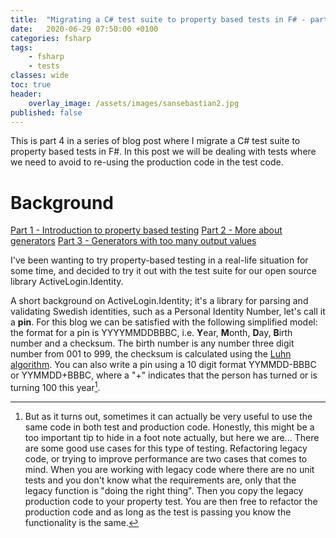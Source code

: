 ```yaml
---
title:  "Migrating a C# test suite to property based tests in F# - part 4"
date:   2020-06-29 07:50:00 +0100
categories: fsharp 
tags:
    - fsharp
    - tests
classes: wide
toc: true
header: 
    overlay_image: /assets/images/sansebastian2.jpg
published: false
---
```


This is part 4 in a series of blog post where I migrate a C# test suite to property based tests in F#. In this post we will be dealing with tests where we need to avoid to re-using the production code in the test code.

# Background

[Part 1 - Introduction to property based testing](https://viktorvan.github.io/fsharp/migrating-activelogin.identity-to-property-based-tests-1/)
[Part 2 - More about generators](https://viktorvan.github.io/fsharp/migrating-activelogin.identity-to-property-based-tests-2/)
[Part 3 - Generators with too many output values](https://viktorvan.github.io/fsharp/migrating-activelogin.identity-to-property-based-tests-3/)

I've been wanting to try property-based testing in a real-life situation for some time, and decided to try it out with the test suite for our open source library ActiveLogin.Identity.

A short background on ActiveLogin.Identity; it's a library for parsing and validating Swedish identities, such as a Personal Identity Number, let's call it a **pin**. For this blog we can be satisfied with the following simplified model: the format for a pin is YYYYMMDDBBBC, i.e. **Y**ear, **M**onth, **D**ay, **B**irth number and a checksum. The birth number is any number three digit number from 001 to 999, the checksum is calculated using the [Luhn algorithm](https://en.wikipedia.org/wiki/Luhn_algorithm). You can also write a pin using a 10 digit format YYMMDD-BBBC or YYMMDD+BBBC, where a "+" indicates that the person has turned or is turning 100 this year[^1].




[^1]: But as it turns out, sometimes it can actually be very useful to use the same code in both test and production code. Honestly, this might be a too important tip to hide in a foot note actually, but here we are... There are some good use cases for this type of testing. Refactoring legacy code, or trying to improve performance are two cases that comes to mind. When you are working with legacy code where there are no unit tests and you don't know what the requirements are, only that the legacy function is "doing the right thing". Then you copy the legacy production code to your property test. You are then free to refactor the production code and as long as the test is passing you know the functionality is the same. 

